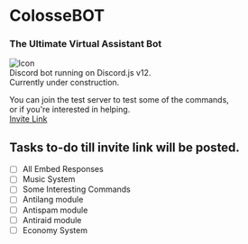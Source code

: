 # ColosseBOT
### The Ultimate Virtual Assistant Bot
![Icon](https://i.imgur.com/5vwdUAO.png)\
Discord bot running on Discord.js v12.\
Currently under construction.

You can join the test server to test some of the commands,\
or if you're interested in helping.\
[Invite Link](https://discord.gg/GRkjJAg)

## Tasks to-do till invite link will be posted.
- [ ] All Embed Responses
- [ ] Music System
- [ ] Some Interesting Commands
- [ ] Antilang module
- [ ] Antispam module
- [ ] Antiraid module
- [ ] Economy System
